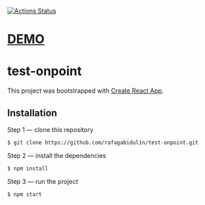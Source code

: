 [![Actions Status](https://github.com/rafagabidulin/test-onpoint/workflows/linter_status/badge.svg)](https://github.com/rafagabidulin/test-onpoint/actions)

# [DEMO](https://rafagabidulin.github.io/test-onpoint/)

# test-onpoint

This project was bootstrapped with [Create React App](https://github.com/facebook/create-react-app).

## Installation

Step 1 — clone this repository

```
$ git clone https://github.com/rafagabidulin/test-onpoint.git
```

Step 2 — install the dependencies

```
$ npm install
```

Step 3 — run the project

```
$ npm start
```
